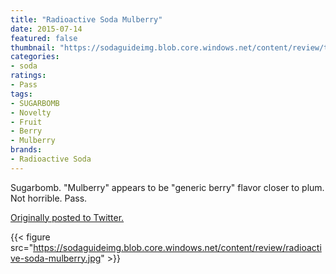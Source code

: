 ```yaml
---
title: "Radioactive Soda Mulberry"
date: 2015-07-14
featured: false
thumbnail: "https://sodaguideimg.blob.core.windows.net/content/review/thumbs/radioactive-soda-mulberry.jpg"
categories:
- soda
ratings:
- Pass
tags:
- SUGARBOMB
- Novelty
- Fruit
- Berry
- Mulberry
brands:
- Radioactive Soda
---
```


Sugarbomb. "Mulberry" appears to be "generic berry" flavor closer to plum. Not horrible. Pass.

[Originally posted to Twitter.](https://twitter.com/Cavorter/status/621002900395831296)

{{< figure src="https://sodaguideimg.blob.core.windows.net/content/review/radioactive-soda-mulberry.jpg" >}}
